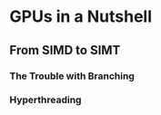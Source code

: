# GPUs in a Nutshell

## From SIMD to SIMT

### The Trouble with Branching

### Hyperthreading

### 

## 

## 

## 
